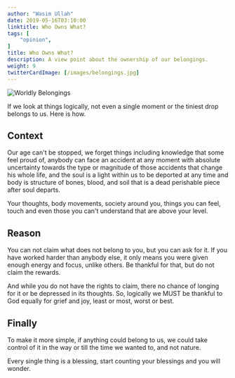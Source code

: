 ```yaml
---
author: "Wasim Ullah"
date: 2019-05-16T03:10:00
linktitle: Who Owns What?
tags: [
    "opinion",
]
title: Who Owns What?
description: A view point about the ownership of our belongings.
weight: 9
twitterCardImage: [/images/belongings.jpg]
---
```


![Worldly Belongings](/images/belongings.jpg)



If we look at things logically, not even a single moment or the tiniest drop belongs to us. Here is how.<br>

## Context
Our age can't be stopped, we forget things including knowledge that some feel proud of, anybody can face an accident at any moment with absolute uncertainty towards the type or magnitude of those accidents that change his whole life, and the soul is a light within us to be deported at any time and body is structure of bones, blood, and soil that is a dead perishable piece after soul departs.<br>

Your thoughts, body movements, society around you, things you can feel, touch and even those you can't understand that are above your level.<br>

## Reason
You can not claim what does not belong to you, but you can ask for it. If you have worked harder than anybody else, it only means you were given enough energy and focus, unlike others. Be thankful for that, but do not claim the rewards.<br>

And while you do not have the rights to claim, there no chance of longing for it or be depressed in its thoughts. So, logically we MUST be thankful to God equally for grief and joy, least or most, worst or best.<br>

## Finally
To make it more simple, if anything could belong to us, we could take control of it in the way or till the time we wanted to, and not nature.<br>

Every single thing is a blessing, start counting your blessings and you will wonder.
